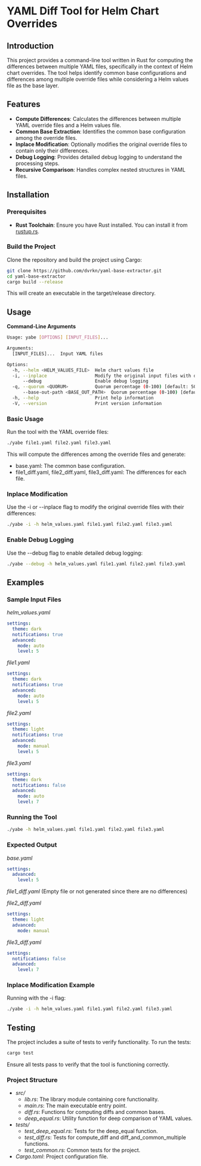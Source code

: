 # YAML Diff Tool for Helm Chart Overrides

## Introduction

This project provides a command-line tool written in Rust for computing the differences between multiple YAML files, specifically in the context of Helm chart overrides. The tool helps identify common base configurations and differences among multiple override files while considering a Helm values file as the base layer.

## Features

- **Compute Differences**: Calculates the differences between multiple YAML override files and a Helm values file.
- **Common Base Extraction**: Identifies the common base configuration among the override files.
- **Inplace Modification**: Optionally modifies the original override files to contain only their differences.
- **Debug Logging**: Provides detailed debug logging to understand the processing steps.
- **Recursive Comparison**: Handles complex nested structures in YAML files.

## Installation

### Prerequisites

- **Rust Toolchain**: Ensure you have Rust installed. You can install it from [rustup.rs](https://rustup.rs/).

### Build the Project

Clone the repository and build the project using Cargo:

```bash
git clone https://github.com/dvrkn/yaml-base-extractor.git
cd yaml-base-extractor
cargo build --release
```
This will create an executable in the target/release directory.

## Usage

**Command-Line Arguments**
```bash
Usage: yabe [OPTIONS] [INPUT_FILES]...

Arguments:
  [INPUT_FILES]...  Input YAML files

Options:
  -h, --helm <HELM_VALUES_FILE>  Helm chart values file
  -i, --inplace                  Modify the original input files with diffs
      --debug                    Enable debug logging
  -q, --quorum <QUORUM>          Quorum percentage (0-100) [default: 50]
      --base-out-path <BASE_OUT_PATH>  Quorum percentage (0-100) [default: ./base.yaml]
  -h, --help                     Print help information
  -V, --version                  Print version information
```

### Basic Usage

Run the tool with the YAML override files:

```bash
./yabe file1.yaml file2.yaml file3.yaml
```
This will compute the differences among the override files and generate:

* base.yaml: The common base configuration.
* file1_diff.yaml, file2_diff.yaml, file3_diff.yaml: The differences for each file.

### Inplace Modification

Use the -i or --inplace flag to modify the original override files with their differences:
```bash
./yabe -i -h helm_values.yaml file1.yaml file2.yaml file3.yaml
```

### Enable Debug Logging

Use the --debug flag to enable detailed debug logging:
```bash
./yabe --debug -h helm_values.yaml file1.yaml file2.yaml file3.yaml
```

## Examples

### Sample Input Files

_helm_values.yaml_
```yaml
settings:
  theme: dark
  notifications: true
  advanced:
    mode: auto
    level: 5
```

_file1.yaml_
```yaml
settings:
  theme: dark
  notifications: true
  advanced:
    mode: auto
    level: 5
```

_file2.yaml_
```yaml
settings:
  theme: light
  notifications: true
  advanced:
    mode: manual
    level: 5
```

_file3.yaml_
```yaml
settings:
  theme: dark
  notifications: false
  advanced:
    mode: auto
    level: 7
```

### Running the Tool
    
```bash
./yabe -h helm_values.yaml file1.yaml file2.yaml file3.yaml
```

### Expected Output
_base.yaml_
```yaml
settings:
  advanced:
    level: 5
```

_file1_diff.yaml_
(Empty file or not generated since there are no differences)

_file2_diff.yaml_
```yaml
settings:
  theme: light
  advanced:
    mode: manual
```

_file3_diff.yaml_
```yaml
settings:
  notifications: false
  advanced:
    level: 7
```

### Inplace Modification Example
Running with the -i flag:
```bash
./yabe -i -h helm_values.yaml file1.yaml file2.yaml file3.yaml
```

## Testing

The project includes a suite of tests to verify functionality. To run the tests:
```bash
cargo test
```
Ensure all tests pass to verify that the tool is functioning correctly.

### Project Structure
* _src/_
  * _lib.rs_: The library module containing core functionality.
  * _main.rs_: The main executable entry point.
  * _diff.rs_: Functions for computing diffs and common bases.
  * _deep_equal.rs_: Utility function for deep comparison of YAML values.
* _tests/_
  * _test_deep_equal.rs_: Tests for the deep_equal function.
  * _test_diff.rs_: Tests for compute_diff and diff_and_common_multiple functions.
  * _test_common.rs_: Common tests for the project.
* _Cargo.toml_: Project configuration file.